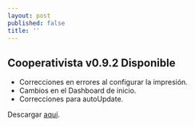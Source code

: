 ```yaml
---
layout: post
published: false
title: ''
---
```

## Cooperativista v0.9.2 Disponible

- Correcciones en errores al configurar la impresión.
- Cambios en el Dashboard de inicio.
- Correcciones para autoUpdate.

Descargar [aquí](https://github.com/Pax17/cooperativista/releases/tag/v0.9.2). 